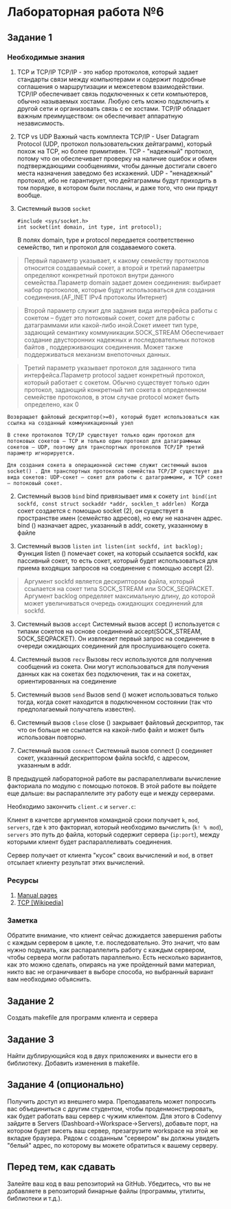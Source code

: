 # Лабораторная работа №6

## Задание 1

### Необходимые знания

1. TCP и TCP/IP
  TCP/IP - это набор протоколов, который задает стандарты связи между компьютерами и содержит подробные соглашения о маршрутизации и межсетевом взаимодействии. TCP/IP обеспечивает связь подключенных к сети компьютеров, обычно называемых хостами. Любую сеть можно подключить к другой сети и организовать связь с ее хостами. TCP/IP обладает важным преимуществом: он обеспечивает аппаратную независимость.

2. TCP vs UDP
  Важный часть комплекта TCP/IP - User Datagram Protocol (UDP, протокол пользовательских дейтаграмм), который похож на TCP, но более примитивен. TCP - "надежный" протокол, потому что он обеспечивает проверку на наличие ошибок и обмен подтверждающими сообщениями, чтобы данные достигали своего места назначения заведомо без искажений. UDP - "ненадежный" протокол, ибо не гарантирует, что дейтаграммы будут приходить в том порядке, в котором были посланы, и даже того, что они придут вообще.
1. Системный вызов `socket`
    ```
    #include <sys/socket.h>
    int socket(int domain, int type, int protocol);
    ```
    В полях domain, type и protocol передается соответственно семейство, тип и протокол для создаваемого сокета.
  >  Первый параметр указывает, к какому семейству протоколов относится создаваемый сокет, а второй и     третий параметры определяют конкретный протокол внутри данного семейства.Параметр domain задает домен соединения: выбирает набор протоколов, которые будут использоваться для создания соединения.(AF_INET	IPv4 протоколы Интернет)

  >  Второй параметр служит для задания вида интерфейса работы с сокетом – будет это потоковый сокет, сокет для работы с датаграммами или какой-либо иной.Сокет имеет тип type, задающий семантику коммуникации.SOCK_STREAM Обеспечивает создание двусторонних надежных и последовательных потоков байтов , поддерживающих соединения. Может также поддерживаться механизм внепоточных данных.

  >Третий параметр указывает протокол для заданного типа интерфейса.Параметр protocol задает конкретный протокол, который работает с сокетом. Обычно существует только один протокол, задающий конкретный тип сокета в определенном семействе протоколов, в этом случае protocol может быть определено, как 0

    Возвращает файловый дескриптор(>=0), который будет использоваться как ссылка на созданный коммуникационный узел

    В стеке протоколов TCP/IP существует только один протокол для потоковых сокетов – TCP и только один протокол для датаграммных сокетов – UDP, поэтому для транспортных протоколов TCP/IP третий параметр игнорируется.

    Для создания сокета в операционной системе служит системный вызов socket() . Для транспортных протоколов семейства TCP/IP существует два вида сокетов: UDP-сокет – сокет для работы с датаграммами, и TCP сокет – потоковый сокет.

2. Системный вызов `bind`
bind привязывает имя к сокету
 `int bind(int sockfd, const struct sockaddr *addr, socklen_t addrlen) `
Когда сокет создается с помощью socket (2), он существует в пространстве имен (семейство адресов), но ему не назначен адрес. bind () назначает адрес, указанный в addr, сокету, указанному в файле

2. Системный вызов `listen`
`int listen(int sockfd, int backlog);`
Функция listen () помечает сокет, на который ссылается sockfd, как пассивный сокет, то есть сокет, который будет использоваться для приема входящих запросов на соединение с помощью accept (2).
>Аргумент sockfd является дескриптором файла, который ссылается на сокет типа SOCK_STREAM или SOCK_SEQPACKET.
>Аргумент backlog определяет максимальную длину, до которой может увеличиваться очередь ожидающих соединений для sockfd.

3. Системный вызов `accept`
Системный вызов accept () используется с типами сокетов на основе соединений
accept(SOCK_STREAM, SOCK_SEQPACKET).
Он извлекает первый запрос на соединение в очереди ожидающих соединений для прослушивающего сокета.

4. Системный вызов `recv`
Вызовы recv используются для получения сообщений из сокета. Они могут использоваться для получения данных как на сокетах без подключения, так и на сокетах, ориентированных на соединение

5. Системный вызов `send`
Вызов send () может использоваться только тогда, когда сокет находится в подключенном состоянии (так что предполагаемый получатель известен).

6. Системный вызов `close`
close () закрывает файловый дескриптор, так что он больше не ссылается на какой-либо файл и может быть использован повторно.
7. Системный вызов `connect`
Системный вызов connect () соединяет сокет, указанный дескриптором файла sockfd, с адресом, указанным в addr.

В предыдущей лабораторной работе вы распаралелливали вычисление факториала по модулю с помощью потоков. В этой работе вы пойдете еще дальше: вы распараллелите эту работу еще и между серверами.

Необходимо закончить `client.c` и `server.c`:

Клиент в качетсве аргументов командной сроки получает `k`, `mod`, `servers`, где `k` это факториал, который необходимо вычислить (`k! % mod`), `servers` это путь до файла, который содержит сервера (`ip:port`), между которыми клиент будет распараллеливать соединения.

Сервер получает от клиента "кусок" своих вычислений и `mod`, в ответ отсылает клиенту результат этих вычислений.

### Ресурсы

1. [Manual pages](http://man7.org/linux/man-pages/)
2. [TCP [Wikipedia]](https://en.wikipedia.org/wiki/Transmission_Control_Protocol)

### Заметка

Обратите внимание, что клиент сейчас дожидается завершения работы с каждым сервером в цикле, т.е. последовательно. Это значит, что вам нужно подумать, как распараллелить работу с каждым сервером, чтобы сервера могли работать параллельно. Есть несколько вариантов, как это можно сделать, опираясь на уже пройденный вами материал, никто вас не ограничивает в выборе способа, но выбранный вариант вам необходимо объяснить.

## Задание 2

Создать makefile для программ клиента и сервера

## Задание 3

Найти дублирующийся код в двух приложениях и вынести его в библиотеку. Добавить изменения в makefile.

## Задание 4 (опционально)

Получить доступ из внешнего мира. Преподаватель может попросить вас объединиться с другим студентом, чтобы проденмонстрировать, как будет работать ваш сервер с чужим клиентом. Для этого в Codenvy зайдите в Servers (Dashboard->Workspace->Servers), добавьте порт, на котором будет висеть ваш сервер, презагрузите workspace на этой же вкладке браузера. Рядом с созданным "сервером" вы должны увидеть "белый" адрес, по которому вы можете обратиться к вашему серверу.

## Перед тем, как сдавать

Залейте ваш код в ваш репозиторий на GitHub. Убедитесь, что вы не добавляете в репозиторий бинарные файлы (программы, утилиты, библиотеки и т.д.).
